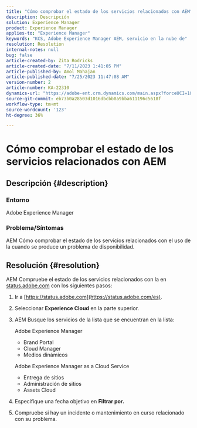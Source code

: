 ```yaml
---
title: "Cómo comprobar el estado de los servicios relacionados con AEM"
description: Descripción
solution: Experience Manager
product: Experience Manager
applies-to: "Experience Manager"
keywords: "KCS, Adobe Experience Manager AEM, servicio en la nube de"
resolution: Resolution
internal-notes: null
bug: false
article-created-by: Zita Rodricks
article-created-date: "7/11/2023 1:41:05 PM"
article-published-by: Amol Mahajan
article-published-date: "7/25/2023 11:47:08 AM"
version-number: 2
article-number: KA-22310
dynamics-url: "https://adobe-ent.crm.dynamics.com/main.aspx?forceUCI=1&pagetype=entityrecord&etn=knowledgearticle&id=85864194-f01f-ee11-9cbe-6045bd006239"
source-git-commit: eb73b0a28503d1016dbcbb0a9bba611196c5618f
workflow-type: tm+mt
source-wordcount: '123'
ht-degree: 36%

---
```


# Cómo comprobar el estado de los servicios relacionados con AEM

## Descripción {#description}


### Entorno

Adobe Experience Manager

### Problema/Síntomas

AEM Cómo comprobar el estado de los servicios relacionados con el uso de la cuando se produce un problema de disponibilidad.


## Resolución {#resolution}


AEM Compruebe el estado de los servicios relacionados con la en [status.adobe.com](https://status.adobe.com/es) con los siguientes pasos:

1. Ir a [https://status.adobe.com](https://status.adobe.com/es).
2. Seleccionar <b>Experience Cloud</b> en la parte superior.
3. AEM Busque los servicios de la lista que se encuentran en la lista:


   Adobe Experience Manager

   - Brand Portal
   - Cloud Manager
   - Medios dinámicos



   Adobe Experience Manager as a Cloud Service

   - Entrega de sitios
   - Administración de sitios
   - Assets Cloud


4. Especifique una fecha objetivo en <b>Filtrar por.</b>
5. Compruebe si hay un incidente o mantenimiento en curso relacionado con su problema.


